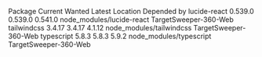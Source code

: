 Package       Current   Wanted   Latest  Location                   Depended by
lucide-react  0.539.0  0.539.0  0.541.0  node_modules/lucide-react  TargetSweeper-360-Web
tailwindcss    3.4.17   3.4.17   4.1.12  node_modules/tailwindcss   TargetSweeper-360-Web
typescript      5.8.3    5.8.3    5.9.2  node_modules/typescript    TargetSweeper-360-Web
